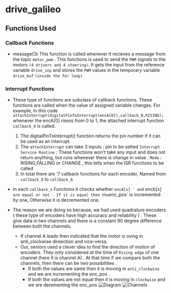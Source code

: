 # drive_galileo
## Functions Used
### Callback Functions 
* messageCb
  This function is called whenever it recieves a message from the topic ` motor_pwm ` . This functions is used to send the ` PWM ` signals to the motors ` (4 drivers and 4 steering) `. It gets the input from the reference variable ` drive_inp ` and stores the ` PWM ` values in the temporary variable ` drive_buf ` ` (inside the for loop) `
### Interrupt Functions

  * These type of functions are subclass of callback functions. These functions are called when the value of assigned variable changes. For example, In this code ` attachInterrupt(digitalPinToInterrupt(encA[0]),callback_0,RISING); ` whenever the encA[0] risess from 0 to 1, the attached interrupt function ` callback_0 ` is called.
    
      1. The digitalPinToInterrupt() function  returns the pin number if it can be used as an interrupt.
      2. The ` attachInterrupt ` can take 3 inputs : pin to be setted
                                               ` Interrupt Service Routine ` : These functions won't take any input and does not return anything, but runs whenever there is change in value .
                                               ` Mode ` : RISING,FALLING or CHANGE , this tells when the ISR functions to be called
      3. In total there are '7 callback functions for each encoder, Named from ` callback_0 ` to ` callback_6 `
 
   * In each ` callback_x ` Functions it checks whether ` encA[x] ' and ` encb[x] ` are equal or not . If it is equal then the `enc_pos` is incremented by one, Otherwise it is decremented one.
   * The reason we are doing so because, we had used quadrature encoders ( these type of encoders have high accuracy and reliability ) . These give data in two channels and there is a constant 90 degree difference between both the channels.
     * If channel A leads then indicated that the motor is oving in anti_clockwise direection and vice-versa.
     * Our, seniors used a clever idea to find the direction of motion of encoders. They only considered at the time of ` Rising edge ` of one channel (here it is channel A) . At that time if we compare both the channels, then there can be two possibilities .
       *  If both the values are same then it is moving in ` anti_clockwise ` and we are incrementing the enc_pos .
       *  If both the values are not equal then it is moving in ` clockwise ` and we are derementing the enc_pos
![Diagram](main/Quadrature_encoders)
![Channels](main/Channels)

